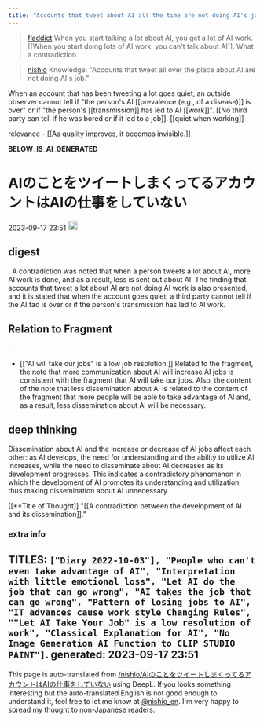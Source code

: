 ```yaml
---
title: "Accounts that tweet about AI all the time are not doing AI's job."
---
```


> [fladdict](https://twitter.com/fladdict/status/1643975650196463618) When you start talking a lot about AI, you get a lot of AI work. [[When you start doing lots of AI work, you can't talk about AI]]. What a contradiction.

> [nishio](https://twitter.com/nishio/status/1643978852740530184) Knowledge: "Accounts that tweet all over the place about AI are not doing AI's job."

When an account that has been tweeting a lot goes quiet, an outside observer cannot tell if "the person's AI [[prevalence (e.g., of a disease)]] is over" or if "the person's [[transmission]] has led to AI [[work]]".
[[No third party can tell if he was bored or if it led to a job]].
[[quiet when working]]

relevance
    - [[As quality improves, it becomes invisible.]]

__BELOW_IS_AI_GENERATED__
# AIのことをツイートしまくってるアカウントはAIの仕事をしていない
 2023-09-17 23:51 <img src='https://scrapbox.io/api/pages/nishio-en/omni/icon' alt='omni.icon' height="19.5"/>
## digest
.
A contradiction was noted that when a person tweets a lot about AI, more AI work is done, and as a result, less is sent out about AI. The finding that accounts that tweet a lot about AI are not doing AI work is also presented, and it is stated that when the account goes quiet, a third party cannot tell if the AI fad is over or if the person's transmission has led to AI work.

## Relation to Fragment
.
- [["AI will take our jobs" is a low job resolution.]] Related to the fragment, the note that more communication about AI will increase AI jobs is consistent with the fragment that AI will take our jobs. Also, the content of the note that less dissemination about AI is related to the content of the fragment that more people will be able to take advantage of AI and, as a result, less dissemination about AI will be necessary.

## deep thinking
Dissemination about AI and the increase or decrease of AI jobs affect each other: as AI develops, the need for understanding and the ability to utilize AI increases, while the need to disseminate about AI decreases as its development progresses. This indicates a contradictory phenomenon in which the development of AI promotes its understanding and utilization, thus making dissemination about AI unnecessary.

[[**Title of Thought]]
"[[A contradiction between the development of AI and its dissemination]]."

### extra info
TITLES: `["Diary 2022-10-03"], "People who can't even take advantage of AI", "Interpretation with little emotional loss", "Let AI do the job that can go wrong", "AI takes the job that can go wrong", "Pattern of losing jobs to AI", "IT advances cause work style Changing Rules", ""Let AI Take Your Job" is a low resolution of work", "Classical Explanation for AI", "No Image Generation AI Function to CLIP STUDIO PAINT"]`.
generated: 2023-09-17 23:51
---
This page is auto-translated from [/nishio/AIのことをツイートしまくってるアカウントはAIの仕事をしていない](https://scrapbox.io/nishio/AIのことをツイートしまくってるアカウントはAIの仕事をしていない) using DeepL. If you looks something interesting but the auto-translated English is not good enough to understand it, feel free to let me know at [@nishio_en](https://twitter.com/nishio_en). I'm very happy to spread my thought to non-Japanese readers.